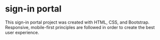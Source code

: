 # sign-in portal
This sign-in portal project was created with HTML, CSS, and Bootstrap. Responsive, mobile-first principles are followed in order to create the best user experience.
